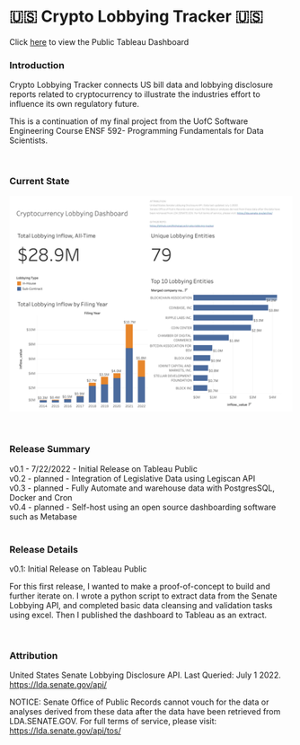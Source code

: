 # :us: Crypto Lobbying Tracker :us:

Click [here](https://public.tableau.com/views/CryptoLobbyingDashboard/SummaryDashboard?:language=en-US&:display_count=n&:origin=viz_share_link) to view the Public Tableau Dashboard

### **Introduction** ###
Crypto Lobbying Tracker connects US bill data and lobbying disclosure reports related to cryptocurrency to illustrate the industries effort to influence its own regulatory future.

This is a continuation of my final project from the UofC Software Engineering Course ENSF 592- Programming Fundamentals for Data Scientists.

<br />

### **Current State** ###

![tableau_screenshot](tableau_screenshot.png)

<br />

### **Release Summary** ###
v0.1 - 7/22/2022 - Initial Release on Tableau Public  
v0.2 - planned - Integration of Legislative Data using Legiscan API <br />
v0.3 - planned - Fully Automate and warehouse data with PostgresSQL, Docker and Cron <br />
v0.4 - planned - Self-host using an open source dashboarding software such as Metabase  
<br />  

### **Release Details** ###
v0.1: Initial Release on Tableau Public

For this first release, I wanted to make a proof-of-concept to build and further iterate on. I wrote a python script to extract data from the Senate Lobbying API, and completed basic data cleansing and validation tasks using excel. Then I published the dashboard to Tableau as an extract.  

<br />

### **Attribution** ###
United States Senate Lobbying Disclosure API. Last Queried: July 1 2022.
https://lda.senate.gov/api/

NOTICE: 
Senate Office of Public Records cannot vouch for the data or analyses derived from these data after the data have been retrieved from LDA.SENATE.GOV. For full terms of service, please visit: https://lda.senate.gov/api/tos/

